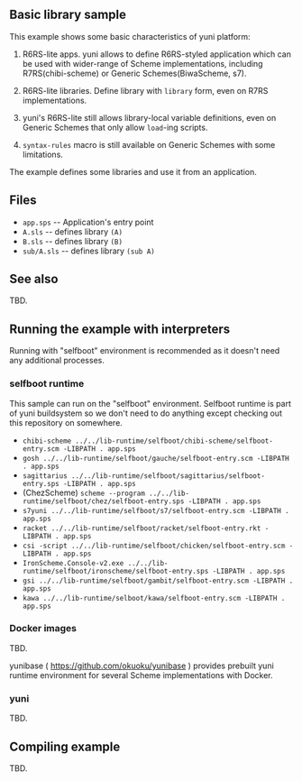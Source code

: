 Basic library sample
--------------------

This example shows some basic characteristics of yuni platform:

1. R6RS-lite apps. yuni allows to define R6RS-styled application 
   which can be used with wider-range of Scheme implementations,
   including R7RS(chibi-scheme) or Generic Schemes(BiwaScheme,
   s7).

2. R6RS-lite libraries. Define library with `library` form, even on
   R7RS implementations.

3. yuni's R6RS-lite still allows library-local variable definitions,
   even on Generic Schemes that only allow `load`-ing scripts.

4. `syntax-rules` macro is still available on Generic Schemes with
   some limitations.

The example defines some libraries and use it from an application.

## Files

- `app.sps` -- Application's entry point
- `A.sls` -- defines library `(A)`
- `B.sls` -- defines library `(B)`
- `sub/A.sls` -- defines library `(sub A)`

## See also

TBD.

## Running the example with interpreters

Running with "selfboot" environment is recommended as it doesn't need
any additional processes.

### selfboot runtime

This sample can run on the "selfboot" environment. Selfboot runtime is part of
yuni buildsystem so we don't need to do anything except checking out this
repository on somewhere.

- `chibi-scheme ../../lib-runtime/selfboot/chibi-scheme/selfboot-entry.scm -LIBPATH . app.sps`
- `gosh ../../lib-runtime/selfboot/gauche/selfboot-entry.scm -LIBPATH . app.sps`
- `sagittarius ../../lib-runtime/selfboot/sagittarius/selfboot-entry.sps -LIBPATH . app.sps`
- (ChezScheme) `scheme --program ../../lib-runtime/selfboot/chez/selfboot-entry.sps -LIBPATH . app.sps`
- `s7yuni ../../lib-runtime/selfboot/s7/selfboot-entry.scm -LIBPATH . app.sps`
- `racket ../../lib-runtime/selfboot/racket/selfboot-entry.rkt -LIBPATH . app.sps`
- `csi -script ../../lib-runtime/selfboot/chicken/selfboot-entry.scm -LIBPATH . app.sps`
- `IronScheme.Console-v2.exe ../../lib-runtime/selfboot/ironscheme/selfboot-entry.sps -LIBPATH . app.sps`
- `gsi ../../lib-runtime/selfboot/gambit/selfboot-entry.scm -LIBPATH . app.sps`
- `kawa ../../lib-runtime/selboot/kawa/selfboot-entry.scm -LIBPATH . app.sps`


### Docker images

TBD.

yunibase ( https://github.com/okuoku/yunibase ) provides prebuilt yuni
runtime environment for several Scheme implementations with Docker.

### yuni

TBD.

## Compiling example

TBD.

